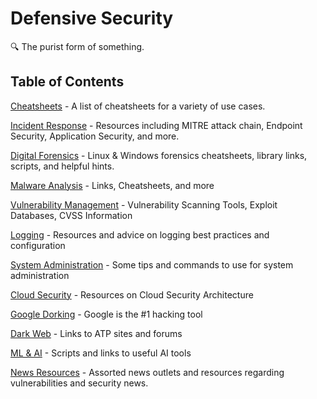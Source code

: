 # Defensive Security

🔍 The purist form of something.



## Table of Contents

[Cheatsheets](https://github.com/NetSecQuin/Quintessence/blob/main/Blue%20Pages/Cheatsheets.md) - A list of cheatsheets for a variety of use cases.

[Incident Response](https://github.com/NetSecQuin/Quintessence/blob/main/Blue%20Pages/Incident%20Response.md) - Resources including MITRE attack chain, Endpoint Security, Application Security, and more. 

[Digital Forensics](https://github.com/NetSecQuin/Quintessence/blob/main/Blue%20Pages/Forensics.md) - Linux & Windows forensics cheatsheets, library links, scripts, and helpful hints. 

[Malware Analysis](https://github.com/NetSecQuin/Quintessence/blob/main/Blue%20Pages/Malware%20Analysis.md) - Links, Cheatsheets, and more

[Vulnerability Management](https://github.com/NetSecQuin/Quintessence/blob/main/Blue%20Pages/Vulnerability%20Management.md) - Vulnerability Scanning Tools, Exploit Databases, CVSS Information

[Logging](https://github.com/NetSecQuin/Quintessence/blob/main/Blue%20Pages/Logging.md) - Resources and advice on logging best practices and configuration

[System Administration](https://github.com/NetSecQuin/Quintessence/blob/main/Blue%20Pages/System%20Administration.md) - Some tips and commands to use for system administration

[Cloud Security](https://github.com/NetSecQuin/Quintessence/blob/main/Blue%20Pages/Cloud%20Security.md) - Resources on Cloud Security Architecture

[Google Dorking](https://github.com/NetSecQuin/Quintessence/blob/main/Blue%20Pages/Google%20Dorking.md) - Google is the #1 hacking tool

[Dark Web](https://github.com/NetSecQuin/Quintessence/blob/main/Blue%20Pages/Dark%20Web.md) - Links to ATP sites and forums

[ML & AI](https://github.com/NetSecQuin/Quintessence/blob/main/Blue%20Pages/ML%20%26%20AI.md) - Scripts and links to useful AI tools 

[News Resources](https://github.com/NetSecQuin/Quintessence/blob/main/Blue%20Pages/News%20and%20Resources.md) - Assorted news outlets and resources regarding vulnerabilities and security news. 

